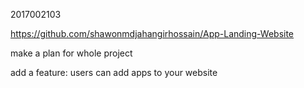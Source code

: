 2017002103



https://github.com/shawonmdjahangirhossain/App-Landing-Website



make a plan for whole project

add a feature: users can add apps to your website

